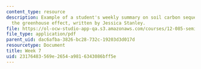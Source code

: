 ```yaml
---
content_type: resource
description: Example of a student's weekly summary on soil carbon sequestration and
  the greenhouse effect, written by Jessica Stanley.
file: https://ol-ocw-studio-app-qa.s3.amazonaws.com/courses/12-085-seminar-in-environmental-science-spring-2008/23176483569e2654a9816343086bff5e_stanley_w7.pdf
file_type: application/pdf
parent_uid: dac6afba-3826-bc28-732c-19203d3d017d
resourcetype: Document
title: Week 7
uid: 23176483-569e-2654-a981-6343086bff5e
---
```

